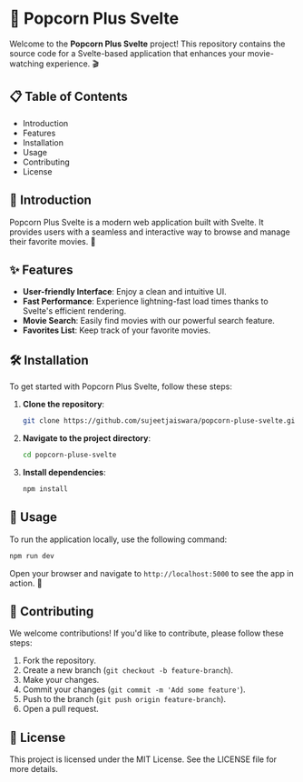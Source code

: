 # 🍿 Popcorn Plus Svelte

Welcome to the **Popcorn Plus Svelte** project! This repository contains the source code for a Svelte-based application that enhances your movie-watching experience. 🎬

## 📋 Table of Contents

- Introduction
- Features
- Installation
- Usage
- Contributing
- License

## 🌟 Introduction

Popcorn Plus Svelte is a modern web application built with Svelte. It provides users with a seamless and interactive way to browse and manage their favorite movies. 🍿

## ✨ Features

- **User-friendly Interface**: Enjoy a clean and intuitive UI.
- **Fast Performance**: Experience lightning-fast load times thanks to Svelte's efficient rendering.
- **Movie Search**: Easily find movies with our powerful search feature.
- **Favorites List**: Keep track of your favorite movies.

## 🛠️ Installation

To get started with Popcorn Plus Svelte, follow these steps:

1. **Clone the repository**:
   ```bash
   git clone https://github.com/sujeetjaiswara/popcorn-pluse-svelte.git
   ```
2. **Navigate to the project directory**:
   ```bash
   cd popcorn-pluse-svelte
   ```
3. **Install dependencies**:
   ```bash
   npm install
   ```

## 🚀 Usage

To run the application locally, use the following command:

```bash
npm run dev
```

Open your browser and navigate to `http://localhost:5000` to see the app in action. 🎉

## 🤝 Contributing

We welcome contributions! If you'd like to contribute, please follow these steps:

1. Fork the repository.
2. Create a new branch (`git checkout -b feature-branch`).
3. Make your changes.
4. Commit your changes (`git commit -m 'Add some feature'`).
5. Push to the branch (`git push origin feature-branch`).
6. Open a pull request.

## 📄 License

This project is licensed under the MIT License. See the LICENSE file for more details.
